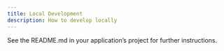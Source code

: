 ```yaml
---
title: Local Development
description: How to develop locally
---
```


See the README.md in your application’s project for further instructions.